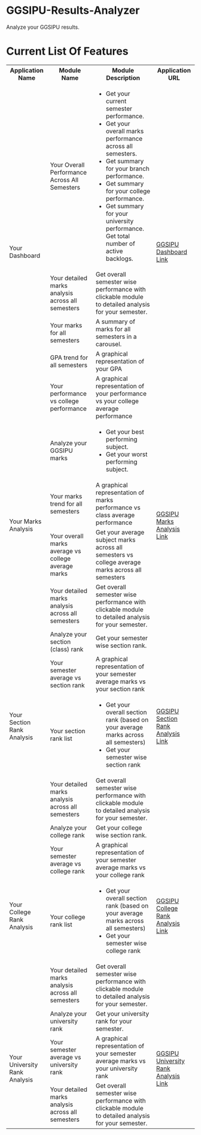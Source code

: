 # GGSIPU-Results-Analyzer
Analyze your GGSIPU results.


<h1>Current List Of Features</h1>
<table>
  <tr>
    <th>
      Application Name
    </th>
    <th>
      Module Name
    </th>
    <th>
      Module Description
    </th>
    <th>
      Application URL
    </th>
  </tr>
  <tr>
    <td rowspan=5>
      Your Dashboard
    </td>
    <td>
      Your Overall Performance Across All Semesters
    </td>
    <td>
      <ul>
        <li>Get your current semester performance.</li>
        <li>Get your overall marks performance across all semesters.</li>
        <li>Get summary for your branch performance.</li>
        <li>Get summary for your college performance.</li>
        <li>Get summary for your university performance.</li
        <li>Get total number of active backlogs.</li>
      </ul>
    </td>
    <td rowspan=5>
      <a href="https://mycampusnotes.com/apps/ggsipu/dashboard">GGSIPU Dashboard Link</a> 
    </td>
  </tr>
  <tr>
    <td>
      Your detailed marks analysis across all semesters
    </td>
    <td>
        Get overall semester wise performance with clickable module to detailed analysis for your semester.
    </td>
  </tr>
  <tr>
    <td>
      Your marks for all semesters
    </td>
    <td>
        A summary of marks for all semesters in a carousel.
    </td>
  </tr>
   <tr>
    <td>
      GPA trend for all semesters
    </td>
    <td>
       A graphical representation of your GPA
    </td>
  </tr>
  <tr>
    <td>
      Your performance vs college performance
    </td>
    <td>
      A graphical representation of your performance vs your college average performance
    </td>
  </tr>
  <tr>
    <td rowspan=4>
      Your Marks Analysis
    </td>
    <td>
     Analyze your GGSIPU marks
    </td>
    <td>
      <ul>
        <li>Get your best performing subject.</li>
        <li>Get your worst performing subject.</li>
      </ul>
    </td>
    <td rowspan=4>
      <a href="https://mycampusnotes.com/apps/ggsipu/your-marks-analysis">GGSIPU Marks Analysis Link</a> 
    </td>
  </tr>
  <tr>
    <td>
      Your marks trend for all semesters
    </td>
    <td>
      A graphical representation of marks performance vs class average performance
    </td>
  </tr>
  <tr>
    <td>
      Your overall marks average vs college average marks
    </td>
    <td>
      Get your average subject marks across all semesters vs college average marks across all semesters
    </td>
  </tr>
  <tr>
    <td>
      Your detailed marks analysis across all semesters
    </td>
    <td>
        Get overall semester wise performance with clickable module to detailed analysis for your semester.
    </td>
  </tr>
  
  
   <tr>
    <td rowspan=4>
      Your Section Rank Analysis
    </td>
    <td>
     Analyze your section (class) rank
    </td>
    <td>
        Get your semester wise section rank.
    </td>
    <td rowspan=4>
      <a href="https://mycampusnotes.com/apps/ggsipu/your-section-rank-analysis">GGSIPU Section Rank Analysis Link</a> 
    </td>
  </tr>
  <tr>
    <td>
      Your semester average vs section rank
    </td>
    <td>
      A graphical representation of your semester average marks vs your section rank
    </td>
  </tr>
  <tr>
    <td>
      Your section rank list
    </td>
    <td>
      <ul>
        <li>
          Get your overall section rank (based on your average marks across all semesters)
        </li>
        <li>
          Get your semester wise section rank
        </li>
      </ul>
    </td>
  </tr>
  <tr>
    <td>
      Your detailed marks analysis across all semesters
    </td>
    <td>
        Get overall semester wise performance with clickable module to detailed analysis for your semester.
    </td>
  </tr>
  
  
   <tr>
    <td rowspan=4>
      Your College Rank Analysis
    </td>
    <td>
     Analyze your college rank
    </td>
    <td>
        Get your college wise section rank.
    </td>
    <td rowspan=4>
      <a href="https://mycampusnotes.com/apps/ggsipu/your-college-rank-analysis">GGSIPU College Rank Analysis Link</a> 
    </td>
  </tr>
  <tr>
    <td>
      Your semester average vs college rank
    </td>
    <td>
      A graphical representation of your semester average marks vs your college rank
    </td>
  </tr>
  <tr>
    <td>
      Your college rank list
    </td>
    <td>
      <ul>
        <li>
          Get your overall section rank (based on your average marks across all semesters)
        </li>
        <li>
          Get your semester wise college rank
        </li>
      </ul>
    </td>
  </tr>
  <tr>
    <td>
      Your detailed marks analysis across all semesters
    </td>
    <td>
        Get overall semester wise performance with clickable module to detailed analysis for your semester.
    </td>
  </tr>
  
  <tr>
    <td rowspan=3>
      Your University Rank Analysis
    </td>
    <td>
     Analyze your university rank
    </td>
    <td>
        Get your university rank for your semester.
    </td>
    <td rowspan=3>
      <a href="https://mycampusnotes.com/apps/ggsipu/your-university-rank-analysis">GGSIPU University Rank Analysis Link</a> 
    </td>
  </tr>
  <tr>
    <td>
      Your semester average vs university rank
    </td>
    <td>
      A graphical representation of your semester average marks vs your university rank
    </td>
  </tr>
  <tr>
    <td>
      Your detailed marks analysis across all semesters
    </td>
    <td>
        Get overall semester wise performance with clickable module to detailed analysis for your semester.
    </td>
  </tr>
  
</table>
  
